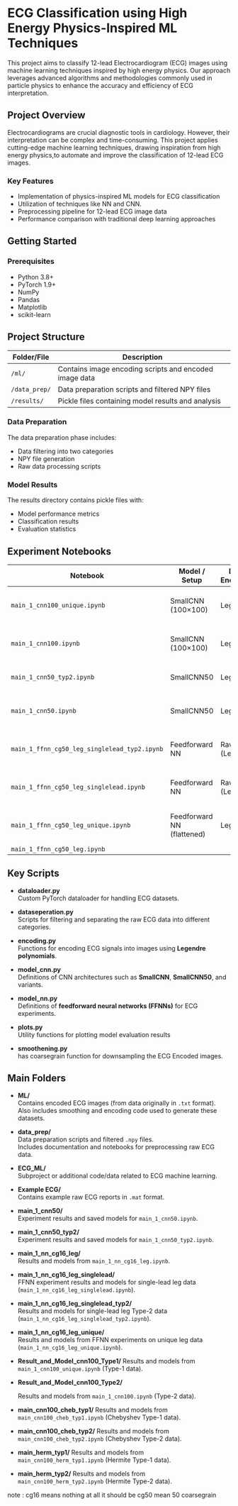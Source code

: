 # ECG Classification using High Energy Physics-Inspired ML Techniques

This project aims to classify 12-lead Electrocardiogram (ECG) images using machine learning techniques inspired by high energy physics.
Our approach leverages advanced algorithms and methodologies commonly used in particle physics to enhance the accuracy and efficiency of ECG interpretation.

## Project Overview

Electrocardiograms are crucial diagnostic tools in cardiology. 
However, their interpretation can be complex and time-consuming.
This project applies cutting-edge machine learning techniques,
drawing inspiration from high energy physics,to automate and 
improve the classification of 12-lead ECG images.

### Key Features

- Implementation of physics-inspired ML models for ECG classification
- Utilization of techniques like NN and CNN.
- Preprocessing pipeline for 12-lead ECG image data
- Performance comparison with traditional deep learning approaches

## Getting Started

### Prerequisites

- Python 3.8+
- PyTorch 1.9+
- NumPy
- Pandas
- Matplotlib
- scikit-learn
## Project Structure

| Folder/File | Description |
|-------------|-------------|
| `/ml/` | Contains image encoding scripts and encoded image data |
| `/data_prep/` | Data preparation scripts and filtered NPY files |
| `/results/` | Pickle files containing model results and analysis |

### Data Preparation

The data preparation phase includes:
- Data filtering into two categories
- NPY file generation
- Raw data processing scripts

### Model Results

The results directory contains pickle files with:
- Model performance metrics
- Classification results
- Evaluation statistics

## Experiment Notebooks

| Notebook                                | Model / Setup             | Data Encoding        | Input Shape | Data Type | Notes | Result Saved in Folder |
|-----------------------------------------|---------------------------|--------------------|-------------|-----------|-------|-----------------------|
| `main_1_cnn100_unique.ipynb`            | SmallCNN (100×100)        | Legendre           | 100×100     | Type 1    | Trained on Type-1 data | Result_and_Model_cnn100_Type1/ |
| `main_1_cnn100.ipynb`                   | SmallCNN (100×100)        | Legendre           | 100×100     | Type 2    | Trained on Type-2 data | Result_and_Model_cnn100_Type2/ |
| `main_1_cnn50_typ2.ipynb`               | SmallCNN50                | Legendre           | 50×50       | Type 2    | Explicit Type-2 data | main_1_cnn50_typ2/ |
| `main_1_cnn50.ipynb`                    | SmallCNN50                | Legendre           | 50×50       | Type 1    | Trained on Type-1 data | main_1_cnn50/ |
| `main_1_ffnn_cg50_leg_singlelead_typ2.ipynb` | Feedforward NN          | Raw ECG (Lead 1)   | (5000,1)    | Type 2    | Single-lead, Type-2 data | main_1_ffnn_cg50_leg_singlelead_typ2/ |
| `main_1_ffnn_cg50_leg_singlelead.ipynb`   | Feedforward NN            | Raw ECG (Lead 1)   | (5000,1)    | Type 1    | Single-lead, Type-1 data | main_1_ffnn_cg50_leg_singlelead/ |
| `main_1_ffnn_cg50_leg_unique.ipynb`       | Feedforward NN (flattened)| Legendre           | 100×100     | Type 1    | Trained on Type-1 data | main_1_ffnn_cg50_leg_unique/ |
| `main_1_ffnn_cg50_leg.ipynb`



## Key Scripts

- **dataloader.py**  
  Custom PyTorch dataloader for handling ECG datasets.

- **dataseperation.py**  
  Scripts for filtering and separating the raw ECG data into different categories.
  
- **encoding.py**  
  Functions for encoding ECG signals into images using **Legendre polynomials**.

- **model_cnn.py**  
  Definitions of CNN architectures such as **SmallCNN**, **SmallCNN50**, and variants.

- **model_nn.py**  
  Definitions of **feedforward neural networks (FFNNs)** for ECG experiments.

- **plots.py**  
  Utility functions for plotting model evaluation results 
  
- **smoothening.py**  
    has coarsegrain function for downsampling the ECG Encoded images.


## Main Folders

- **ML/**  
  Contains encoded ECG images (from data originally in `.txt` format).  
  Also includes smoothing and encoding code used to generate these datasets.

- **data_prep/**  
  Data preparation scripts and filtered `.npy` files.  
  Includes documentation and notebooks for preprocessing raw ECG data.

- **ECG_ML/**  
  Subproject or additional code/data related to ECG machine learning.

- **Example ECG/**  
  Contains example raw ECG reports in `.mat` format.

- **main_1_cnn50/**  
  Experiment results and saved models for `main_1_cnn50.ipynb`.

- **main_1_cnn50_typ2/**  
  Experiment results and saved models for `main_1_cnn50_typ2.ipynb`.

- **main_1_nn_cg16_leg/**  
  Results and models from `main_1_nn_cg16_leg.ipynb`.

- **main_1_nn_cg16_leg_singlelead/**  
  FFNN experiment results and models for single-lead leg data (`main_1_nn_cg16_leg_singlelead.ipynb`).

- **main_1_nn_cg16_leg_singlelead_typ2/**  
  Results and models for single-lead leg Type-2 data (`main_1_nn_cg16_leg_singlelead_typ2.ipynb`).

- **main_1_nn_cg16_leg_unique/**  
  Results and models from FFNN experiments on unique leg data (`main_1_nn_cg16_leg_unique.ipynb`).
- **Result_and_Model_cnn100_Type1/**
    Results and models from `main_1_cnn100_unique.ipynb` (Type-1 data).
- **Result_and_Model_cnn100_Type2/**

    Results and models from `main_1_cnn100.ipynb` (Type-2 data).

- **main_cnn100_cheb_typ1/**
    Results and models from `main_cnn100_cheb_typ1.ipynb` (Chebyshev Type-1 data).

- **main_cnn100_cheb_typ2/**
    Results and models from `main_cnn100_cheb_typ2.ipynb` (Chebyshev Type-2 data).

- **main_herm_typ1/**
    Results and models from `main_cnn100_herm_typ1.ipynb` (Hermite Type-1 data).
- **main_herm_typ2/**
    Results and models from `main_cnn100_herm_typ2.ipynb` (Hermite Type-2 data).


    


note : cg16 means nothing at all it should be cg50 mean 50 coarsegrain
   

   